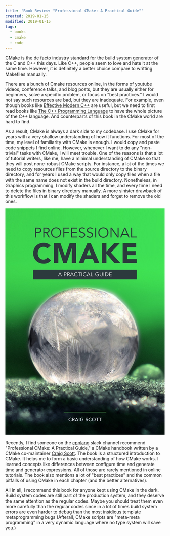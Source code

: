 ```yaml
---
title: 'Book Review: "Professional CMake: A Practical Guide"'
created: 2019-01-15
modified: 2019-01-15
tags:
  - books
  - cmake
  - code
---
```


[CMake](https://cmake.org/) is the de facto industry standard for the build system generator of the C and C++ this days. Like C++, people seem to love and hate it at the same time. However, it is definitely a better choice compare to writting Makefiles manually.

There are a bunch of Cmake resources online, in the forms of youtube videos, conference talks, and blog posts, but they are usually either for beginners, solve a specific problem, or focus on "best practices." I would not say such resources are bad, but they are inadequate. For example, even though books like [Effective Modern C++](https://www.amazon.com/Effective-Modern-Specific-Ways-Improve/dp/1491903996) are useful, but we need to first read books like [The C++ Programming Language](https://www.amazon.com/C-Programming-Language-4th/dp/0321563840) to have the whole picture of the C++ language. And counterparts of this book in the CMake world are hard to find.

As a result, CMake is always a dark side to my codebase. I use CMake for years with a very shallow understanding of how it functions. For most of the time, my level of familiarity with CMake is enough. I would copy and paste code snippets I find online. However, whenever I want to do any "non-trivial" tasks with CMake, I will meet trouble. One of the reasons is that a lot of tutorial writers, like me, have a minimal understanding of CMake so that they will post none-robust CMake scripts. For instance, a lot of the times we need to copy resources files from the source directory to the binary directory, and for years I used a way that would only copy files when a file with the same name does not exist in the build directory. Nonetheless, in Graphics programming, I modify shaders all the time, and every time I need to delete the files in binary directory manually. A more sinister drawback of this workflow is that I can modify the shaders and forget to remove the old ones.

<div class="right-image-container">
  <img src="../../../assets/professional-cmake-front-cover.jpg" alt="Professional CMake Front Cover" />
</div>

Recently, I find someone on the [cpplang](https://cpplang.slack.com) slack channel recommend "Professional CMake: A Practical Guide," a CMake handbook written by a CMake co-maintainer [Craig Scott](https://twitter.com/crascit?lang=en). The book is a structured introduction to CMake. It helps me to form a basic understanding of how CMake works. I learned concepts like differences between configure time and generate time and generator expressions. All of those are rarely mentioned in online tutorials. The book also mentions a lot of "best practices" and the common pitfalls of using CMake in each chapter (and the better alternatives).

All in all, I recommend this book for anyone kept using CMake in the dark. Build system codes are still part of the production system, and they deserve the same attention as the regular codes. Maybe you should treat them even more carefully than the regular codes since in a lot of times build system errors are even harder to debug than the most insidious template metaprogramming bugs (Afterall, CMake scripts are "meta-meta programming" in a very dynamic language where no type system will save you.)
